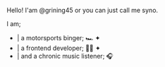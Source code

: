 Hello! I'am @grining45 or you can just call me syno.

I am;

- | a motorsports binger; 🏎️
✦
- | a frontend developer; 👨‍💻
✦
- | and a chronic music listener; 🎧

<!---
grining45/grining45 is a ✨ special ✨ repository because its `README.md` (this file) appears on your GitHub profile.
You can click the Preview link to take a look at your changes.
--->
